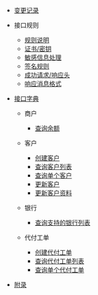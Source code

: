 * [变更记录](docs/virtualbank/zh-cn/README.md)

- 接口规则

  - [规则说明](docs/virtualbank/zh-cn/apiRule/illustrate.md)
  - [证书/密钥](docs/virtualbank/zh-cn/apiRule/key.md)
  - [敏感信息处理](docs/virtualbank/zh-cn/apiRule/sensitive.md)
  - [签名规则](docs/virtualbank/zh-cn/apiRule/sign.md)
  - [成功请求/响应头](docs/virtualbank/zh-cn/apiRule/header.md)
  - [响应消息格式](docs/virtualbank/zh-cn/apiRule/result.md)

- [接口字典](docs/virtualbank/zh-cn/api/api.md)

  - 商户
    - [查询余额](docs/virtualbank/zh-cn/api/merchant/balance.md)

  - 客户
    - [创建客户](docs/virtualbank/zh-cn/api/custom/create.md)
    - [查询客户列表](docs/virtualbank/zh-cn/api/custom/list.md)
    - [查询单个客户](docs/virtualbank/zh-cn/api/custom/detail.md)
    - [更新客户](docs/virtualbank/zh-cn/api/custom/update.md)
    - [更新客户资料](docs/virtualbank/zh-cn/api/custom/file.md)

  - 银行
    - [查询支持的银行列表](docs/virtualbank/zh-cn/api/banks/list.md)

  - 代付工单
    - [创建代付工单](docs/virtualbank/zh-cn/api/payCustomTicket/create.md)
    - [查询代付工单列表](docs/virtualbank/zh-cn/api/payCustomTicket/list.md)
    - [查询单个代付工单](docs/virtualbank/zh-cn/api/payCustomTicket/detail.md)

- [附录](docs/virtualbank/zh-cn/appendix/appendix.md)
  